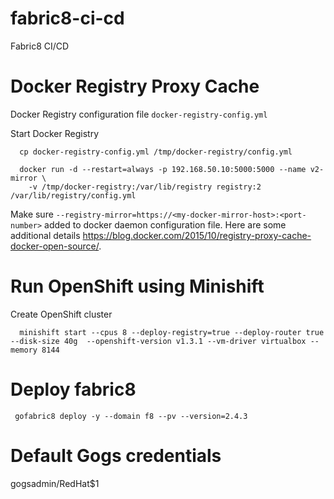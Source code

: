 # fabric8-ci-cd
Fabric8 CI/CD

# Docker Registry Proxy Cache

Docker Registry configuration file `docker-registry-config.yml`

Start Docker Registry
```
  cp docker-registry-config.yml /tmp/docker-registry/config.yml

  docker run -d --restart=always -p 192.168.50.10:5000:5000 --name v2-mirror \
    -v /tmp/docker-registry:/var/lib/registry registry:2 /var/lib/registry/config.yml
```
  Make sure `--registry-mirror=https://<my-docker-mirror-host>:<port-number>` added to docker daemon configuration file. Here are some additional details https://blog.docker.com/2015/10/registry-proxy-cache-docker-open-source/.

# Run OpenShift using Minishift

Create OpenShift cluster

```
  minishift start --cpus 8 --deploy-registry=true --deploy-router true --disk-size 40g  --openshift-version v1.3.1 --vm-driver virtualbox --memory 8144
```
# Deploy fabric8

```
 gofabric8 deploy -y --domain f8 --pv --version=2.4.3
```
# Default Gogs credentials

gogsadmin/RedHat$1
